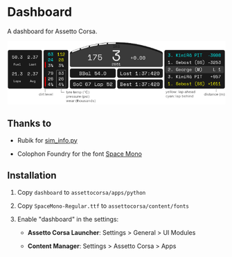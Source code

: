 # Dashboard

A dashboard for Assetto Corsa.

![Preview](preview.png)

## Thanks to

* Rubik for [sim_info.py](https://www.assettocorsa.net/forum/index.php?threads/shared-memory-for-python-applications-sim_info-py-for-ac-v0-22.11382/)

* Colophon Foundry for the font [Space Mono](https://fonts.google.com/specimen/Space+Mono/about)

## Installation

1. Copy `dashboard` to `assettocorsa/apps/python`

2. Copy `SpaceMono-Regular.ttf` to `assettocorsa/content/fonts`

3. Enable "dashboard" in the settings:

	* __Assetto Corsa Launcher__: Settings > General > UI Modules

	* __Content Manager__: Settings > Assetto Corsa > Apps